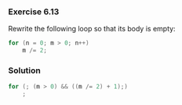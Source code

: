 ### Exercise 6.13
Rewrite the following loop so that its body is empty:

```c
for (n = 0; m > 0; n++)
    m /= 2;
```

### Solution

```c
for (; (m > 0) && ((m /= 2) + 1);)
    ;
```
